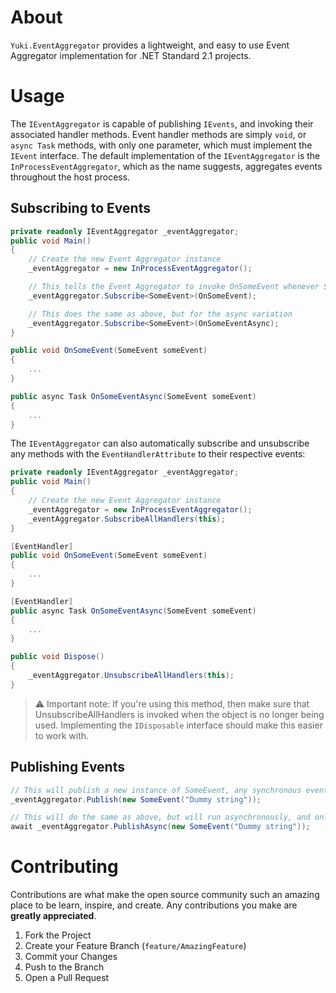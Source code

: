 # About

`Yuki.EventAggregator` provides a lightweight, and easy to use Event Aggregator implementation for .NET Standard 2.1 projects.

# Usage

The `IEventAggregator` is capable of publishing `IEvents`, and invoking their associated handler methods.
Event handler methods are simply `void`, or `async Task` methods, with only one parameter, which must implement the `IEvent` interface.
The default implementation of the `IEventAggregator` is the `InProcessEventAggregator`, which as the name suggests, aggregates events throughout the host process.

## Subscribing to Events

```cs
private readonly IEventAggregator _eventAggregator;
public void Main()
{
    // Create the new Event Aggregator instance
    _eventAggregator = new InProcessEventAggregator();

    // This tells the Event Aggregator to invoke OnSomeEvent whenever SomeEvent is published
    _eventAggregator.Subscribe<SomeEvent>(OnSomeEvent);

    // This does the same as above, but for the async variation
    _eventAggregator.Subscribe<SomeEvent>(OnSomeEventAsync);
}

public void OnSomeEvent(SomeEvent someEvent)
{
    ...
}

public async Task OnSomeEventAsync(SomeEvent someEvent)
{
    ...
}
```

The `IEventAggregator` can also automatically subscribe and unsubscribe any methods with the `EventHandlerAttribute` to their respective events:

```cs
private readonly IEventAggregator _eventAggregator;
public void Main()
{
    // Create the new Event Aggregator instance
    _eventAggregator = new InProcessEventAggregator();
    _eventAggregator.SubscribeAllHandlers(this);
}

[EventHandler]
public void OnSomeEvent(SomeEvent someEvent)
{
    ...
}

[EventHandler]
public async Task OnSomeEventAsync(SomeEvent someEvent)
{
    ...
}

public void Dispose()
{
    _eventAggregator.UnsubscribeAllHandlers(this);
}
```

> ⚠ Important note: If you're using this method, then make sure that UnsubscribeAllHandlers is invoked when the object is no longer being used. Implementing the `IDisposable` interface should make this easier to work with.

## Publishing Events
```cs
// This will publish a new instance of SomeEvent, any synchronous event handler which is subscribed to the SomeEvent event will be invoked with the SomeEvent as it's parameter
_eventAggregator.Publish(new SomeEvent("Dummy string"));

// This will do the same as above, but will run asynchronously, and only async event handlers will be invoked
await _eventAggregator.PublishAsync(new SomeEvent("Dummy string"));
```

# Contributing

Contributions are what make the open source community such an amazing place to be learn, inspire, and create. Any contributions you make are **greatly appreciated**.

1. Fork the Project
2. Create your Feature Branch (`feature/AmazingFeature`)
3. Commit your Changes
4. Push to the Branch
5. Open a Pull Request
